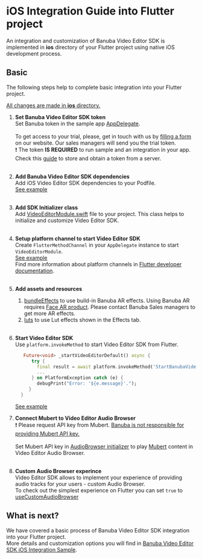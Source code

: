 # iOS Integration Guide into Flutter project

An integration and customization of Banuba Video Editor SDK is implemented in **ios** directory
of your Flutter project using native iOS development process.

## Basic
The following steps help to complete basic integration into your Flutter project.

<ins>All changes are made in **ios** directory.</ins>
1. __Set Banuba Video Editor SDK token__  
   Set Banuba token in the sample app [AppDelegate](https://github.com/Banuba-Examples/ve-sdk-flutter-integration-sample/blob/main/ios/Runner/AppDelegate.swift#L23).<br></br>
   To get access to your trial, please, get in touch with us by [filling a form](https://www.banuba.com/video-editor-sdk) on our website. Our sales managers will send you the trial token.<br>
   :exclamation: The token **IS REQUIRED** to run sample and an integration in your app.  
   Check this [guide](#Obtain-Banuba-Video-Editor-SDK-token-from-a-server) to store and obtain a token from a server.<br></br>

2. __Add Banuba Video Editor SDK dependencies__  
   Add iOS Video Editor SDK dependencies to your Podfile.</br>
   [See example](https://github.com/Banuba-Examples/ve-sdk-flutter-integration-sample/blob/main/ios/Podfile)</br><br>

3. __Add SDK Initializer class__  
   Add [VideoEditorModule.swift](https://github.com/Banuba-Examples/ve-sdk-flutter-integration-sample/blob/main/ios/Runner/VideoEditorModule.swift) file to your project.
   This class helps to initialize and customize Video Editor SDK.</br><br>

4. __Setup platform channel to start Video Editor SDK__  
   Create ```FlutterMethodChannel``` in your ```AppDelegate``` instance to start ```VideoEditorModule```.</br>
   [See example](https://github.com/Banuba-Examples/ve-sdk-flutter-integration-sample/blob/main/ios/Runner/AppDelegate.swift#53)</br>
   Find more information about platform channels in [Flutter developer documentation](https://docs.flutter.dev/development/platform-integration/platform-channels).</br><br>

5. __Add assets and resources__  
   1. [bundleEffects](https://github.com/Banuba-Examples/ve-sdk-flutter-integration-sample/tree/main/ios/bundleEffects) to use build-in Banuba AR effects. Using Banuba AR requires [Face AR product](https://docs.banuba.com/face-ar-sdk-v1). Please contact Banuba Sales managers to get more AR effects.
   2. [luts](https://github.com/Banuba-Examples/ve-sdk-flutter-integration-sample/tree/main/ios/luts) to use Lut effects shown in the Effects tab.</br><br>

6. __Start Video Editor SDK__  
   Use ```platform.invokeMethod``` to start Video Editor SDK from Flutter.</br>
    ```dart
       Future<void> _startVideoEditorDefault() async {
          try {
            final result = await platform.invokeMethod('StartBanubaVideoEditor');
            ...
          } on PlatformException catch (e) {
            debugPrint("Error: '${e.message}'.");
         }
      }
   ```
   [See example](https://github.com/Banuba-Examples/ve-sdk-flutter-integration-sample/blob/main/lib/main.dart#L57)</br>
   
7. __Connect Mubert to Video Editor Audio Browser__ </br>
   :exclamation: Please request API key from Mubert. <ins>Banuba is not responsible for providing Mubert API key.</ins><br></br>
   Set Mubert API key in [AudioBrowser initializer](https://github.com/Banuba-Examples/ve-sdk-flutter-integration-sample/blob/main/ios/Runner/AppDelegate.swift#L116) to play [Mubert](https://mubert.com/) content in Video Editor Audio Browser.<br></br>

8. __Custom Audio Browser experince__ </br>
    Video Editor SDK allows to implement your experience of providing audio tracks for your users - custom Audio Browser.  
    To check out the simplest experience on Flutter you can set ```true``` to [useCustomAudioBrowser](https://github.com/Banuba-Examples/ve-sdk-flutter-integration-sample/blob/main/ios/Runner/AppDelegate.swift#L20)

## What is next?

We have covered a basic process of Banuba Video Editor SDK integration into your Flutter project.</br>
More details and customization options you will find in [Banuba Video Editor SDK iOS Integration Sample](https://github.com/Banuba-Examples/ve-sdk-ios-integration-sample).

